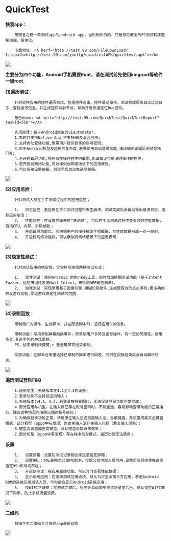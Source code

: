 # QuickTest
<b>快测app：</b>

		简而言之是一款测试app的android app，当时制作目的，只是想将繁复的PC测试转移至移动端，简单化。
		
		下载地址: <A herf="http://test.99.com/FileDownLoad?filepath=http://test.99.com/yunftp/quicktestAPK/quicktest.apk"></A>
		
<img src="https://github.com/FzuLiWei/QuickTest/blob/master/main.png"/>


<b>主要分为四个功能，Android手机需要Root，请在测试前先使用kingroot等软件一键root.</b>


<b>(1)遍历测试：</b>

		针对软件应用的控件遍历测试，包括控件点击、控件滑动操作，测试完成后会自动过滤日志，查找崩溃信息，并生成控件映射节点，帮助开发快速定位Bug控件。

		报告demo: <A herf="http://test.99.com/QuickTest/QuickTestReport?taskid=558"></A>

		实现原理：基于Android原生的uiautomator. 
		1.暂时只支持Native App,不支持H5及混合应用; 
		2.支持自动登陆功能,但需用户提供登录的账号密码; 
		3.由于Android机型及应用的复杂度,若要使用自动登录功能,请详细阅读遍历测试登陆F&Q; 
		4.若开启截屏功能,程序会在操作控件时截图,能直接定位崩溃时操作的控件;
		5.若开启弱网络功能,可以模似弱网络场景下的应用表现.
		6.可以系统设置邮箱，测试完后自动推送至邮箱。
		
<img src="https://github.com/FzuLiWei/QuickTest/blob/master/traversal.gif"/>
		
		
		
<b>(2)应用监控：</b>

		针对测试人员在手工测试过程中的应用监控；
		
		1、	日志监控：若应用在手工测试过程中发生崩溃，测试完成后会自动导出崩溃日志，追踪应用崩溃；
		2、	性能监控：在设置界面开启“快测球”, 可以在手工测试过程中查看时时性能数据，包括CPU、内存、手机帧数；
		3、	开启截屏功能后，会根据用户的操作触发手机截屏，与性能数据形成一对一映射。
		4、	开启弱网络功能后，可以模似弱网络场景下的应用表现.
		
<img src="https://github.com/FzuLiWei/QuickTest/blob/master/performance.gif"/>



<b>(3)稳定性测试：</b>

		针对测试应用的稳定性，分软件与游戏两种测试方式；
		
		1、	软件测试：使用Android 的Monkey工具，同时增加模糊测试功能（基于Intent Fuzzer，给应用组件发送Null Intent，来检测APP是否崩溃）。
		2、	游戏测试：实现原理基于图像引擎,模糊识别控件,生成更有效的点击序列;更准确的触发游戏功能,保证游戏稳定性测试的范围.
		
<img src="https://github.com/FzuLiWei/QuickTest/blob/master/stability.png"/>
		
		
		
<b>(4)录制回放：</b>

		录制用户的操作，生成脚本，并在回放脚本时，追踪应用BUG信息。
		
		录制功能：采用录制屏幕触摸事件，即录制用户手势及坐标操作，有一定的局限性。适用场景:复杂手势的游戏录制。
		PS：结束录制快捷键,+-音量键即可结束录制。

		回放功能：在脚本仓库里选择已录制的脚本进行回放，同时在回放结束后会自动解析日志。
		
<img src="https://github.com/FzuLiWei/QuickTest/blob/master/record.png"/>
		
		
		
<b>遍历测试登陆F&Q</b>

		1.适用范围：系统版本在4.1至4.4的设备；
		2.登录功能不支持验证码输入；
		3.系统版本为4.1、4.2，若登录按钮是图片，无法保证登录功能正常完成；
		4.部分应用与机型，在输入框已存在账号密码时，不能全选，容易影响登录功能的正常运行，建议这种情况先清除已输的账号密码；
		5.为确保登录功能正常，请用原生输入法或百度输入法、谷歌键盘，并设置成英文全键盘模式。部分机型（oppo中有发现）的原生输入法存在输入问题（重复输入现象）；
		6.键盘需设置成正常键盘，浮动键盘影响点击效果；
		7.部分机型（oppo中有发现）存在纯净后台模式，遍历功能无法使用；
 
 
 
<b>设置</b>

		1、	设置邮箱：设置后测试记录都会推送至指定邮箱；
		2、	设置99u：99u是网龙公司内部IM，仅限公司内部人员可用,设置后会将结果推送至指定99u账号或群组；
		3、	开启快测球：在应用监控功能，可以时时查看性能数据；
		4、	显示系统应用：在选择测试应用选项，默认为只显示第三方应用，若是Android ROM的系统应用测试人员，可勾选会显示Android系统应用；
		5、	仅WIFI下联网：在测试完成后，程序会自动同步测试记录至后台，默认仅在WIFI情况下同步，防止手机流量浪费。

<img src="https://github.com/FzuLiWei/QuickTest/blob/master/setting.png"/>
		
		
		
<b>二维码</b>
		
		扫描下方二维码关注快测app最新动态
<img src="https://github.com/FzuLiWei/QuickTest/blob/master/code.jpg"/>
		


